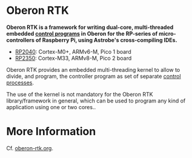 # Oberon RTK

**Oberon RTK is a framework for writing dual-core, multi-threaded embedded [control programs](https://oberon-rtk.org/concepts/basics/about-rts/) in Oberon for the RP-series of micro-controllers of Raspberry Pi, using Astrobe's cross-compiling IDEs.**

* [RP2040](https://www.raspberrypi.com/documentation/microcontrollers/silicon.html#rp2040): Cortex-M0+, ARMv6-M, Pico 1 board
* [RP2350](https://www.raspberrypi.com/documentation/microcontrollers/silicon.html#rp2350): Cortex-M33, ARMv8-M, Pico 2 board

Oberon RTK provides an embedded multi-threading kernel to allow to divide, and program, the controller program as set of separate [control processes](https://oberon-rtk.org/concepts/basics/control-processes/).

The use of the kernel is not mandatory for the Oberon RTK library/framework in general, which can be used to program any kind of application using one or two cores..

# More Information

Cf. [oberon-rtk.org](https://oberon-rtk.org).
